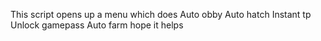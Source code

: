 This script opens up a menu which does
Auto obby
Auto hatch
Instant tp
Unlock gamepass
Auto farm 
hope it helps
